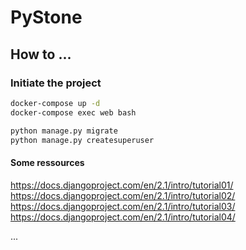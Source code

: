PyStone
=======

How to ...
----------

### Initiate the project

```bash
docker-compose up -d
docker-compose exec web bash

python manage.py migrate
python manage.py createsuperuser


```


#### Some ressources
https://docs.djangoproject.com/en/2.1/intro/tutorial01/
https://docs.djangoproject.com/en/2.1/intro/tutorial02/
https://docs.djangoproject.com/en/2.1/intro/tutorial03/
https://docs.djangoproject.com/en/2.1/intro/tutorial04/

...